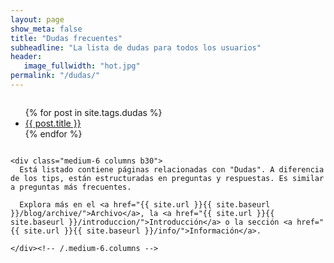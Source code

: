 ```yaml
---
layout: page
show_meta: false
title: "Dudas frecuentes"
subheadline: "La lista de dudas para todos los usuarios"
header:
   image_fullwidth: "hot.jpg"
permalink: "/dudas/"
---
```

<div class="row t60">
    <div class="medium-6 columns b30">
      <ul>
          {% for post in site.tags.dudas %}
          <li><a href="{{ site.url }}{{ site.baseurl }}{{ post.url }}">{{ post.title }}</a></li>
          {% endfor %}
          </ul>
    </div><!-- /.medium-6.columns -->

    <div class="medium-6 columns b30">
      Está listado contiene páginas relacionadas con "Dudas". A diferencia de los tips, están estructuradas en preguntas y respuestas. Es similar a preguntas más frecuentes.

      Explora más en el <a href="{{ site.url }}{{ site.baseurl }}/blog/archive/">Archivo</a>, la <a href="{{ site.url }}{{ site.baseurl }}/introduccion/">Introducción</a> o la sección <a href="{{ site.url }}{{ site.baseurl }}/info/">Información</a>.

    </div><!-- /.medium-6.columns -->
</div><!-- /.row -->
